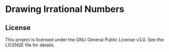 # Drawing Irrational Numbers


## License

This project is licensed under the GNU General Public License v3.0. See the LICENSE file for details.
